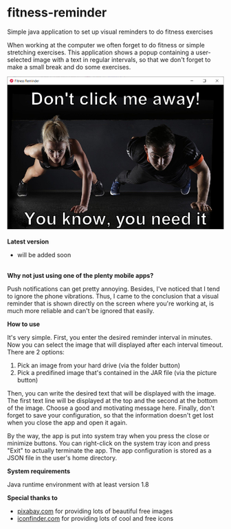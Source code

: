 # fitness-reminder

Simple java application to set up visual reminders to do fitness exercises

When working at the computer we often forget to do fitness or simple stretching exercises. This application shows a popup containing a user-selected image with a text in regular intervals, so that we don't forget to make a small break and do some exercises.

<img style=" margin: 10px auto 20px; display: block;" src="src/test/resources/screenshot.png" alt="App screenshot">

**Latest version**
- will be added soon
<br/><br/>

**Why not just using one of the plenty mobile apps?**

Push notifications can get pretty annoying. Besides, I've noticed that I tend to ignore the phone vibrations. Thus, I came to the conclusion that a visual reminder that is shown directly on the screen where you're working at, is much more reliable and can't be ignored that easily.


**How to use**

It's very simple. First, you enter the desired reminder interval in minutes. Now you can select the image that will displayed after each interval timeout. There are 2 options:
1. Pick an image from your hard drive (via the folder button)
2. Pick a predifined image that's contained in the JAR file (via the picture button)

Then, you can write the desired text that will be displayed with the image. The first text line will be displayed at the top and the second at the bottom of the image. Choose a good and motivating message here. Finally, don't forget to save your configuration, so that the information doesn't get lost when you close the app and open it again.

By the way, the app is put into system tray when you press the close or minimize buttons. You can right-click on the system tray icon and press "Exit" to actually terminate the app. The app configuration is stored as a JSON file in the user's home directory.


**System requirements**

Java runtime environment with at least version 1.8


**Special thanks to**

- [pixabay.com](https://pixabay.com/) for providing lots of beautiful free images
- [iconfinder.com](https://www.iconfinder.com/) for providing lots of cool and free icons

